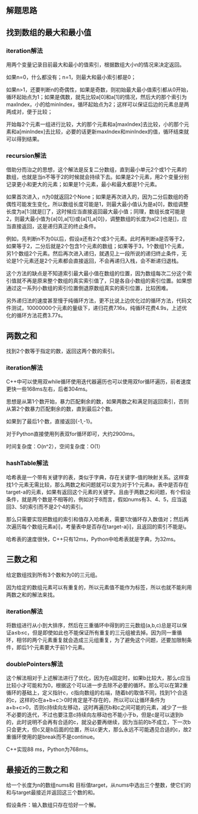 ## 解题思路

## 找到数组的最大和最小值

### iteration解法

用两个变量记录目前最大和最小的值索引，根据数组大小n的情况来决定返回。

如果n=0，什么都没有；n=1，则最大和最小索引都是0；

如果n>1，还要判断n的奇偶性，如果是奇数，则初始最大最小值索引都从0开始，循环起始点为1；如果是偶数，就先比较a[0]和a[1]的情况，然后大的那个索引为maxIndex，小的给minIndex，循环起始点为2；这样可以保证后边的元素总是两两成对，便于比较；

开始每2个元素一组进行比较，大的那个元素和a[maxIndex]去比较，小的那个元素和a[minIndex]去比较，必要的话更新maxIndex和minIndex的值，循环结束就可以得到结果。

### recursion解法

借助分而治之的思想，这个解法是反复二分数组，直到最小单元2个或1个元素的数组，也就是当n不等于2的时候就会持续下去。如果是2个元素，用2个变量分别记录更小和更大的元素；如果是1个元素，最小和最大都是1个元素。

如果首次进入，n为0就返回2个None；如果是再次进入的，因为二分后数组的奇偶性可能发生变化，所以数组长度可能是1，则最大最小值认为是a[0]，数组调整长度为a[1:]就是[]了，这时候应当直接返回最大最小值；同理，数组长度可能是2，则最大最小值为{a[0],a[1]}或{a[1],a[0]}，调整数组的长度为a[2:]也是[]，应当直接返回，这是递归真正的终止条件。

例如，先判断n不为0以后，假设a还有2个或3个元素。此时再判断a是否等于2，如果等于2，二分后就是2个包含1个元素的数组；如果等于3，1个数组1个元素，另1个数组2个元素。然后再次进入递归，就遇见上一段所说的递归终止条件，无论是1个元素还是2个元素都会直接返回，不会再递归入栈，会不断递归退栈。

这个方法的缺点是不知道索引最大最小值在数组的位置，因为数组每次二分这个索引值就不再是原来整个数组的真实索引值了，只是各自小数组的索引位置。如果想通过这一系列小数组的索引位置倒退原数组真实的索引位置，比较困难。

另外递归法的速度甚至慢于纯循环方法，更不比说上边优化过的循环方法，代码文件测试，10000000个元素的量级下，递归花费7.16s，纯循环花费4.9s，上述优化的循环方法花费3.77s。

## 两数之和

找到2个数等于指定的数，返回这两个数的索引。

### iteration解法

C++中可以使用双while循环使用迭代器遍历也可以使用双for循环遍历，前者速度更快一些168ms左右，后者304ms。

思想是从第1个数开始，暴力匹配剩余的数，如果两数之和满足则返回索引，否则从第2个数暴力匹配剩余的数，直到最后2个数。

如果到了最后1个数，直接返回{-1,-1}。

对于Python直接使用列表双for循环即可，大约2900ms。

时间复杂度：O(n^2），空间复杂度：O(1）

### hashTable解法

哈希表是一个带有关键字的表，类似于字典，存在关键字-值的映射关系。这样查找1个元素无需比较，那么两数之和问题就可以变为对于1个元素a，表中是否存在target-a的元素，如果有返回这个元素的关键字。且由于两数之和问题，有个假设条件，就是两个数是不相等的，例如对于8而言，假如nums有3、4、5，应当返回3、5的索引而不是2个4的索引。

那么只需要实现把数组的索引和值存入哈希表，需要1次循环存入数值对；然后再次遍历每个数组元素a[i]，考量表中是否存在target-a[i]，且返回的索引不能是i。

哈希表的速度很快，C++只有12ms，Python中哈希表就是字典，为32ms。

## 三数之和

给定数组找到所有3个数和为0的三元组。

因为给定的数组元素可以有重复的，所以元素值不能作为标签，所以也就不能利用两数之和的解法来找。

### iteration解法

将数组进行从小到大排序，然后在三重循环中得到的三元数组(a,b,c)总是可以保证a≤b≤c，但是即使如此也不能保证所有重复的三元组被去掉。因为同一重循环，相邻的两个元素重复就会造成三元组重复，为了避免这个问题，还要加限制条件，即后1个元素要大于前1个元素。

### doublePointers解法

这个解法相对于上述解法进行了优化，因为在a固定时，如果b比较大，那么c应当比较小才可能和为0，根据这个可以进一步去除不必要的循环。那么可以在第2重循环的基础上，定义指针c，c指向数组的右端，随着b的取值不同，找到1个合适的c，这样的c在a+b+c＞0时肯定是不存在的，所以可以让循环条件为a+b+c>0，否则c持续向左移动，这时再遍历b和c之间可能的元素，减少了一些不必要的迭代，不过也要注意c持续向左移动也不能小于b，但是c是可以退到b的，此时说明不会再有合适的c，就没必要再继续，因为当前的b不成立，下一次b只会更大，但c又是b后面的位置，所以c更大，那么永远不可能遇见合适的c，故2重循环使用的是break而不是continue。

C++实现88 ms，Python为768ms。

## 最接近的三数之和

给一个长度为n的数组nums和 目标值target，从nums中选出三个整数，使它们的和与target最接近并返回这三个数的和。

假设条件：输入数组只存在恰好一个解。




















